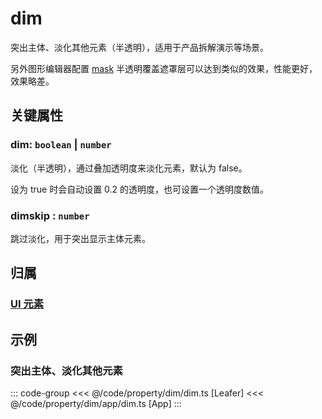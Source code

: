 # dim

突出主体、淡化其他元素（半透明），适用于产品拆解演示等场景。

另外图形编辑器配置 [mask](/plugin/in/editor/config/style.md#mask-string-boolean) 半透明覆盖遮罩层可以达到类似的效果，性能更好，效果略差。

## 关键属性

### dim: `boolean` | `number`

淡化（半透明），通过叠加透明度来淡化元素，默认为 false。

设为 true 时会自动设置 0.2 的透明度，也可设置一个透明度数值。

### dimskip : `number`

跳过淡化，用于突出显示主体元素。

## 归属

### [UI 元素](/reference/display/UI.md)

## 示例

### 突出主体、淡化其他元素

::: code-group
<<< @/code/property/dim/dim.ts [Leafer]
<<< @/code/property/dim/app/dim.ts [App]
:::
